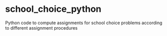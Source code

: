 # school_choice_python
Python code to compute assignments for school choice problems according to different assignment procedures
